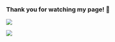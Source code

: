 ### Thank you for watching my page! 👋

<!--
**karasuneo/karasuneo** is a ✨ _special_ ✨ repository because its `README.md` (this file) appears on your GitHub profile.

Here are some ideas to get you started:

- 🔭 I’m currently working on ...
- 🌱 I’m currently learning ...
- 👯 I’m looking to collaborate on ...
- 🤔 I’m looking for help with ...
- 💬 Ask me about ...
- 📫 How to reach me: ...
- 😄 Pronouns: ...
- ⚡ Fun fact: ...
-->


<p>
  <img src="https://github-readme-stats.vercel.app/api?username=karasuneo&theme=vue-dark&show_icons=true)](https://github.com/karasuneo/github-readme-stats" />
</p>

<p>
  <img src="https://github-readme-stats.vercel.app/api/top-langs/?username=karasuneo&theme=vue-dark&show_icons=true&layout=compact&hide=c,cmake,hlsl,shaderlab,c%2B%2B,makefile,c%23&langs_count=6" />
</p>
